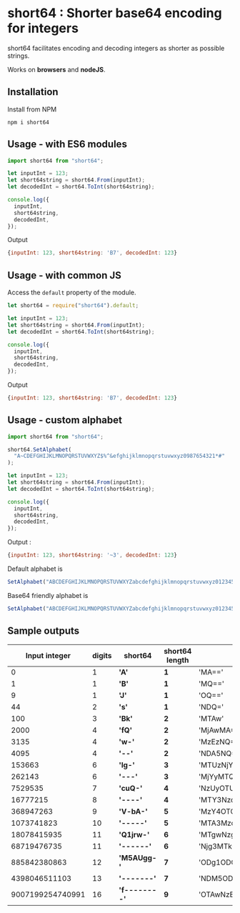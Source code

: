 # short64 : Shorter base64 encoding for integers

short64 facilitates encoding and decoding integers as shorter as possible strings.

Works on **browsers** and **nodeJS**.

## Installation

Install from NPM

```
npm i short64
```

## Usage - with ES6 modules

```javascript
import short64 from "short64";

let inputInt = 123;
let short64string = short64.From(inputInt);
let decodedInt = short64.ToInt(short64string);

console.log({
  inputInt,
  short64string,
  decodedInt,
});
```

Output

```javascript
{inputInt: 123, short64string: 'B7', decodedInt: 123}
```

## Usage - with common JS

Access the `default` property of the module.

```javascript
let short64 = require("short64").default;

let inputInt = 123;
let short64string = short64.From(inputInt);
let decodedInt = short64.ToInt(short64string);

console.log({
  inputInt,
  short64string,
  decodedInt,
});
```

Output

```javascript
{inputInt: 123, short64string: 'B7', decodedInt: 123}
```

## Usage - custom alphabet

```javascript
import short64 from "short64";

short64.SetAlphabet(
  "A~CDEFGHIJKLMNOPQRSTUVWXYZ$%^&efghijklmnopqrstuvwxyz0987654321*#"
);

let inputInt = 123;
let short64string = short64.From(inputInt);
let decodedInt = short64.ToInt(short64string);

console.log({
  inputInt,
  short64string,
  decodedInt,
});
```

Output :

```javascript
{inputInt: 123, short64string: '~3', decodedInt: 123}
```

Default alphabet is

```javascript
SetAlphabet("ABCDEFGHIJKLMNOPQRSTUVWXYZabcdefghijklmnopqrstuvwxyz0123456789+-");
```

Base64 friendly alphabet is

```javascript
SetAlphabet("ABCDEFGHIJKLMNOPQRSTUVWXYZabcdefghijklmnopqrstuvwxyz0123456789+/");
```

## Sample outputs

| Input integer    | digits | short64         | short64 length | base64 (btoa)              | base64 length |
| ---------------- | ------ | --------------- | -------------- | -------------------------- | ------------- |
| 0                | 1      | **'A'**         | **1**          | 'MA=='                     | 4             |
| 1                | 1      | **'B'**         | **1**          | 'MQ=='                     | 4             |
| 9                | 1      | **'J'**         | **1**          | 'OQ=='                     | 4             |
| 44               | 2      | **'s'**         | **1**          | 'NDQ='                     | 4             |
| 100              | 3      | **'Bk'**        | **2**          | 'MTAw'                     | 4             |
| 2000             | 4      | **'fQ'**        | **2**          | 'MjAwMA=='                 | 8             |
| 3135             | 4      | **'w-'**        | **2**          | 'MzEzNQ=='                 | 8             |
| 4095             | 4      | **'--'**        | **2**          | 'NDA5NQ=='                 | 8             |
| 153663           | 6      | **'lg-'**       | **3**          | 'MTUzNjYz'                 | 8             |
| 262143           | 6      | **'---'**       | **3**          | 'MjYyMTQz'                 | 8             |
| 7529535          | 7      | **'cuQ-'**      | **4**          | 'NzUyOTUzNQ=='             | 12            |
| 16777215         | 8      | **'----'**      | **4**          | 'MTY3NzcyMTU='             | 12            |
| 368947263        | 9      | **'V-bA-'**     | **5**          | 'MzY4OTQ3MjYz'             | 12            |
| 1073741823       | 10     | **'-----'**     | **5**          | 'MTA3Mzc0MTgyMw=='         | 16            |
| 18078415935      | 11     | **'Q1jrw-'**    | **6**          | 'MTgwNzg0MTU5MzU='         | 16            |
| 68719476735      | 11     | **'------'**    | **6**          | 'Njg3MTk0NzY3MzU='         | 16            |
| 885842380863     | 12     | **'M5AUgg-'**   | **7**          | 'ODg1ODQyMzgwODYz'         | 16            |
| 4398046511103    | 13     | **'-------'**   | **7**          | 'NDM5ODA0NjUxMTEwMw=='     | 20            |
| 9007199254740991 | 16     | **'f--------'** | **9**          | 'OTAwNzE5OTI1NDc0MDk5MQ==' | 24            |

